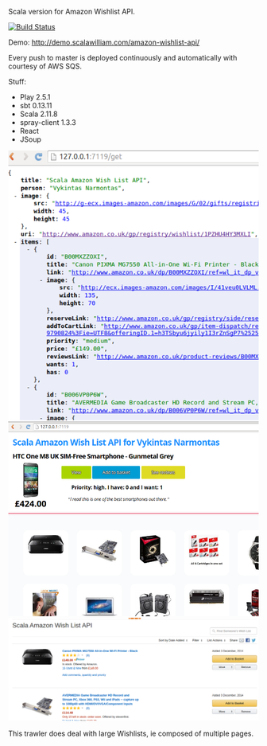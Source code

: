 Scala version for Amazon Wishlist API.

[![Build Status](https://travis-ci.org/ScalaWilliam/amazon-wishlist-api.svg?branch=master)](https://travis-ci.org/ScalaWilliam/amazon-wishlist-api)

Demo:
http://demo.scalawilliam.com/amazon-wishlist-api/

Every push to master is deployed continuously and automatically with courtesy of AWS SQS.

Stuff:
* Play 2.5.1
* sbt 0.13.11
* Scala 2.11.8
* spray-client 1.3.3
* React
* JSoup

![Example JSON response](json.png)
![Example AngularJS UI](screenshot.png)
![Source Wishlist example](amazon.png)

This trawler does deal with large Wishlists, ie composed of multiple pages.
